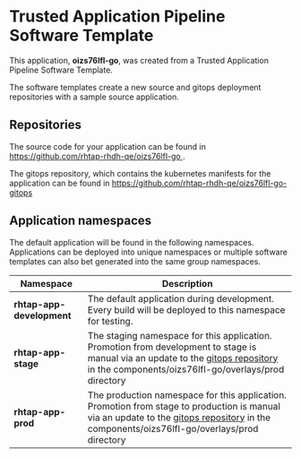 # Trusted Application Pipeline Software Template

This application, **oizs76lfl-go**, was created from a Trusted Application Pipeline Software Template.

The software templates create a new source and gitops deployment repositories with a sample source application. 

## Repositories

The source code for your application can be found in [https://github.com/rhtap-rhdh-qe/oizs76lfl-go ](https://github.com/rhtap-rhdh-qe/oizs76lfl-go ).
 
The gitops repository, which contains the kubernetes manifests for the application can be found in 
[https://github.com/rhtap-rhdh-qe/oizs76lfl-go-gitops ](https://github.com/rhtap-rhdh-qe/oizs76lfl-go-gitops ) 

## Application namespaces 

The default application will be found in the following namespaces. Applications can be deployed into unique namespaces or multiple software templates can also bet generated into the same group namespaces.  

|  Namespace   |  Description   |  
| -------- | -------- |   
| **rhtap-app-development** | The default application during development. Every build will be deployed to this namespace for testing. | 
| **rhtap-app-stage** | The staging namespace for this application. Promotion from development to stage is manual via an update to the [gitops repository](https://github.com/rhtap-rhdh-qe/oizs76lfl-go-gitops ) in the components/oizs76lfl-go/overlays/prod directory |  
| **rhtap-app-prod** | The production namespace for this application. Promotion from stage to production is manual via an update to the [gitops repository](https://github.com/rhtap-rhdh-qe/oizs76lfl-go-gitops ) in the components/oizs76lfl-go/overlays/prod directory | 